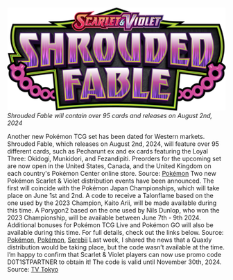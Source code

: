 
[![Shrouded Fable will contain over 95 cards and releases on August 2nd, 2024](/web/images/shrouded-fable-will-contain-over-95-cards-and-releases-on-august-2nd-2024.png)](/web/images/shrouded-fable-will-contain-over-95-cards-and-releases-on-august-2nd-2024.png)*Shrouded Fable will contain over 95 cards and releases on August 2nd, 2024*

Another new Pokémon TCG set has been dated for Western markets. Shrouded Fable, which releases on August 2nd, 2024, will feature over 95 different cards, such as Pecharunt ex and ex cards featuring the Loyal Three: Okidogi, Munkidori, and Fezandipiti. Preorders for the upcoming set are now open in the United States, Canada, and the United Kingdom on each country's Pokémon Center online store.
Source: [Pokémon](https://press.pokemon.com/en/releases/MEDIA-ALERT-New-Pokemon-Trading-Card-Game-Scarlet-VioletShrouded-Fable)
Two new Pokémon Scarlet & Violet distribution events have been announced. The first will coincide with the Pokémon Japan Championships, which will take place on June 1st and 2nd. A code to receive a Talonflame based on the one used by the 2023 Champion, Kaito Arii, will be made available during this time.
A Porygon2 based on the one used by Nils Dunlop, who won the 2023 Championship, will be available between June 7th - 9th 2024. Additional bonuses for Pokémon TCG Live and Pokémon GO will also be available during this time. For full details, check out the links below.
Source: [Pokémon](https://www.pokemon.co.jp/ex/pjcs/2024/news/240517_01/), [Pokémon](https://www.pokemon.com/us/pokemon-news/get-a-pokemon-during-the-2024-pokemon-north-america-international-championships-live-stream), [Serebii](https://www.serebii.net/news/2024/17-May-2024.shtml)
Last week, I shared the news that a Quaxly distribution would be taking place, but the code wasn’t available at the time. I’m happy to confirm that Scarlet & Violet players can now use promo code D0T1STPARTNER to obtain it! The code is valid until November 30th, 2024.
Source: [TV Tokyo](https://www.tv-tokyo.co.jp/anime/pokedoko/news/#236104)